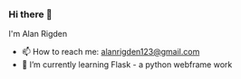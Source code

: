 ### Hi there 👋

I'm Alan Rigden

- 📫 How to reach me: alanrigden123@gmail.com
- 🌱 I’m currently learning Flask - a python webframe work

<!--
**AlanRigden/AlanRigden** is a ✨ _special_ ✨ repository because its `README.md` (this file) appears on your GitHub profile.

Here are some ideas to get you started:

- 🔭 I’m currently working on ...
- 🌱 I’m currently learning Flask - a python webframe work
- 👯 I’m looking to collaborate on ...
- 🤔 I’m looking for help with ...
- 💬 Ask me about ...
- 📫 How to reach me: ...
- 😄 Pronouns: ...
- ⚡ Fun fact: ...
-->
